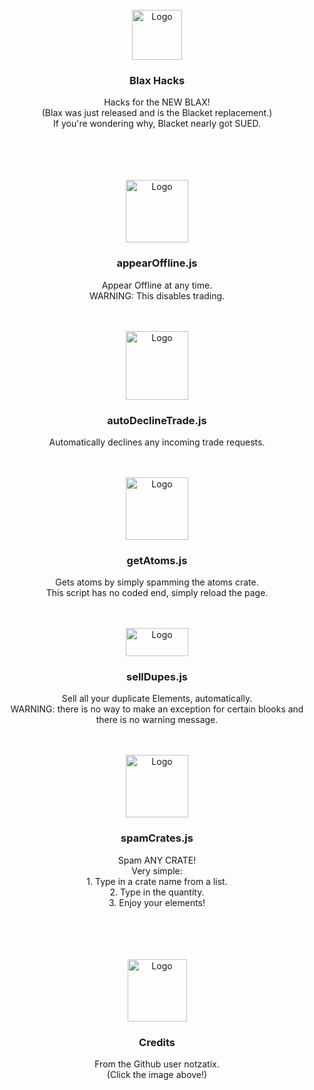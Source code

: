 <div id="top"></div>
<br />
<div align="center">
  <a href="https://xotic.org">
    <img src="https://thevillaincoders.github.io/blaxHacks/images/logo.png" alt="Logo" width="80" height="80">
  </a>
  <h3 align="center">Blax Hacks</h3>

  <p align="center">
    Hacks for the NEW BLAX!<br>
    (Blax was just released and is the Blacket replacement.)<br>
    If you're wondering why, Blacket nearly got SUED.
  </p>
</div>
<br>
<br>
<br>
<div id="top"></div>
<br />
<div align="center">
  <a href="https://github.com/TheVillainCoders/blaxHacks/blob/main/scripts/appearOffline.js">
    <img src="https://thevillaincoders.github.io/blaxHacks/images/spaceTerminal.png" alt="Logo" width="100" height="100">
  </a>
  <h3 align="center">appearOffline.js</h3>

  <p align="center">
    Appear Offline at any time.<br>
    WARNING: This disables trading.
  </p>
</div>
<br>
<div id="top"></div>
<br />
<div align="center">
  <a href="https://github.com/TheVillainCoders/blaxHacks/blob/main/scripts/autoDeclineTrade.js">
    <img src="https://thevillaincoders.github.io/blaxHacks/images/moaningBot.png" alt="Logo" width="100" height="110">
  </a>
  <h3 align="center">autoDeclineTrade.js</h3>

  <p align="center">
    Automatically declines any incoming trade requests.
  </p>
</div>
<br>
<div id="top"></div>
<br />
<div align="center">
  <a href="https://github.com/TheVillainCoders/blaxHacks/blob/main/scripts/getAtoms.js">
    <img src="https://thevillaincoders.github.io/blaxHacks/images/spaceDebugger.gif" alt="Logo" width="100" height="100">
  </a>
  <h3 align="center">getAtoms.js</h3>

  <p align="center">
    Gets atoms by simply spamming the atoms crate.<br>
    This script has no coded end, simply reload the page.
  </p>
</div>
<br>
<div id="top"></div>
<br />
<div align="center">
  <a href="https://github.com/TheVillainCoders/blaxHacks/blob/main/scripts/sellDupes.js">
    <img src="https://thevillaincoders.github.io/blaxHacks/images/sellElement.png" alt="Logo" width="100" height="45">
  </a>
  <h3 align="center">sellDupes.js</h3>

  <p align="center">
    Sell all your duplicate Elements, automatically.<br>
    WARNING: there is no way to make an exception for certain blooks and there is no warning message.
  </p>
</div>
<br>
<div id="top"></div>
<br />
<div align="center">
  <a href="https://github.com/TheVillainCoders/blaxHacks/blob/main/scripts/spamCrates.js">
    <img src="https://thevillaincoders.github.io/blaxHacks/images/root.png" alt="Logo" width="100" height="100">
  </a>
  <h3 align="center">spamCrates.js</h3>

  <p align="center">
    Spam ANY CRATE!<br>
    Very simple:<br>
    1. Type in a crate name from a list.<br>
    2. Type in the quantity.<br>
    3. Enjoy your elements!
  </p>
</div>
<br>
<br>
<br>
<div id="top"></div>
<br />
<div align="center">
  <a href="https://github.com/notzastix/blacket-hacks">
    <img src="https://thevillaincoders.github.io/blaxHacks/images/diamondGift.png" alt="Logo" width="95" height="100">
  </a>
  <h3 align="center">Credits</h3>

  <p align="center">
    From the Github user notzatix.<br>
    (Click the image above!)
  </p>
</div>
